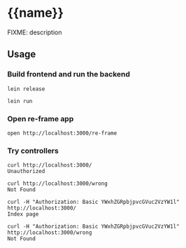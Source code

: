 # {{name}}

FIXME: description

## Usage

### Build frontend and run the backend

    lein release

    lein run

### Open re-frame app

    open http://localhost:3000/re-frame

### Try controllers

    curl http://localhost:3000/
    Unauthorized
    
    curl http://localhost:3000/wrong
    Not Found
    
    curl -H "Authorization: Basic YWxhZGRpbjpvcGVuc2VzYW1l" http://localhost:3000/
    Index page
    
    curl -H "Authorization: Basic YWxhZGRpbjpvcGVuc2VzYW1l" http://localhost:3000/wrong
    Not Found
